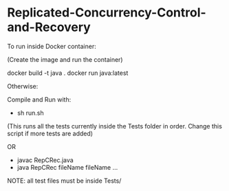 # Replicated-Concurrency-Control-and-Recovery

To run inside Docker container:

(Create the image and run the container)

docker build -t java .
docker run java:latest


Otherwise:

Compile and Run with:
- sh run.sh

(This runs all the tests currently inside the Tests folder in order. Change this script if more tests are added)

OR

- javac RepCRec.java
- java RepCRec fileName fileName ...


NOTE: all test files must be inside Tests/
